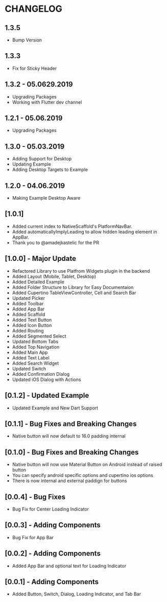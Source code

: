 # CHANGELOG

## 1.3.5

* Bump Version

## 1.3.3

* Fix for Sticky Header

## 1.3.2 - 05.0629.2019

* Upgrading Packages
* Working with Flutter dev channel

## 1.2.1 - 05.06.2019

* Upgrading Packages

## 1.3.0 - 05.03.2019

* Adding Support for Desktop
* Updating Example
* Adding Desktop Targets to Example

## 1.2.0 - 04.06.2019

* Making Example Desktop Aware

## [1.0.1]

* Added current index to NativeScaffold's PlatformNavBar.
* Added automaticallyImplyLeading to allow hidden leading element in AppBar.
* Thank you to @amadejkastelic for the PR

## [1.0.0] - Major Update

* Refactored Library to use Platfrom Widgets plugin in the backend
* Added Layout (Mobile, Tablet, Desktop)
* Added Detailed Example
* Added Folder Structure to Library for Easy Documentaion
* Added Cupertino TableViewController, Cell and Search Bar
* Updated Picker
* Added Toolbar
* Added App Bar
* Added Scaffold
* Added Text Button
* Added Icon Button
* Added Routing
* Added Segmented Select
* Updated Bottom Tabs
* Added Top Navigation
* Added Main App
* Added Text Label
* Added Search Widget
* Updated Switch
* Added Confirmation Dialog
* Updated iOS Dialog with Actions

## [0.1.2] - Updated Example

* Updated Example and New Dart Support

## [0.1.1] - Bug Fixes and Breaking Changes

* Native button will now default to 16.0 padding internal

## [0.1.0] - Bug Fixes and Breaking Changes

* Native button will now use Material Button on Android instead of raised button
* You can specify android specific options and cupertino ios options
* There is now internal and external paddign for buttons

## [0.0.4] - Bug Fixes

* Bug Fix for Center Loading Indicator

## [0.0.3] - Adding Components

* Bug Fix for App Bar

## [0.0.2] - Adding Components

* Added App Bar and optional text for Loading Indicator

## [0.0.1] - Adding Components

* Added Button, Switch, Dialog, Loading Indicator, and Tab Bar
